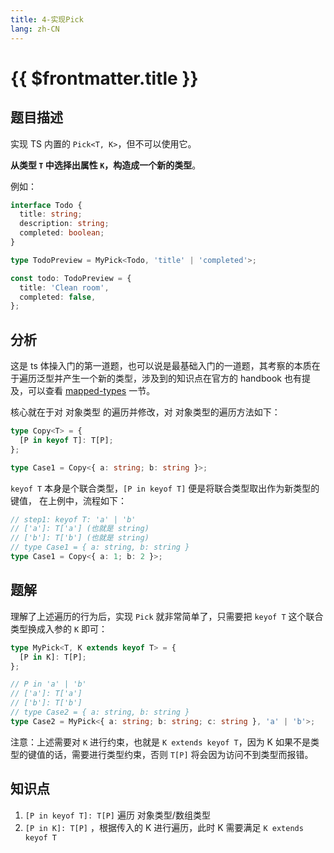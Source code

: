 ```yaml
---
title: 4-实现Pick
lang: zh-CN
---
```


# {{ $frontmatter.title }}

## 题目描述

实现 TS 内置的 `Pick<T, K>`，但不可以使用它。

**从类型 `T` 中选择出属性 `K`，构造成一个新的类型**。

例如：

```ts
interface Todo {
  title: string;
  description: string;
  completed: boolean;
}

type TodoPreview = MyPick<Todo, 'title' | 'completed'>;

const todo: TodoPreview = {
  title: 'Clean room',
  completed: false,
};
```

## 分析

这是 ts 体操入门的第一道题，也可以说是最基础入门的一道题，其考察的本质在于遍历泛型并产生一个新的类型，涉及到的知识点在官方的 handbook 也有提及，可以查看 [mapped-types](https://www.typescriptlang.org/docs/handbook/2/mapped-types.html) 一节。

核心就在于对 对象类型 的遍历并修改，对 对象类型的遍历方法如下：

```ts
type Copy<T> = {
  [P in keyof T]: T[P];
};

type Case1 = Copy<{ a: string; b: string }>;
```

`keyof T` 本身是个联合类型，`[P in keyof T]` 便是将联合类型取出作为新类型的键值， 在上例中，流程如下：

```ts
// step1: keyof T: 'a' | 'b'
// ['a']: T['a'] (也就是 string)
// ['b']: T['b'] (也就是 string)
// type Case1 = { a: string, b: string }
type Case1 = Copy<{ a: 1; b: 2 }>;
```

## 题解

理解了上述遍历的行为后，实现 `Pick` 就非常简单了，只需要把 `keyof T` 这个联合类型换成入参的 `K` 即可：

```ts
type MyPick<T, K extends keyof T> = {
  [P in K]: T[P];
};

// P in 'a' | 'b'
// ['a']: T['a']
// ['b']: T['b']
// type Case2 = { a: string, b: string }
type Case2 = MyPick<{ a: string; b: string; c: string }, 'a' | 'b'>;
```

注意：上述需要对 `K` 进行约束，也就是 `K extends keyof T`，因为 K 如果不是类型的键值的话，需要进行类型约束，否则 `T[P]` 将会因为访问不到类型而报错。

## 知识点

1. `[P in keyof T]: T[P]` 遍历 对象类型/数组类型
2. `[P in K]: T[P]` ，根据传入的 K 进行遍历，此时 K 需要满足 `K extends keyof T`
